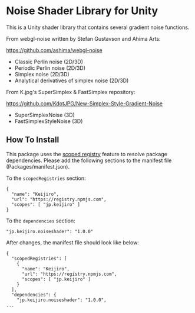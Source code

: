 Noise Shader Library for Unity
==============================

This is a Unity shader library that contains several gradient noise functions.

From webgl-noise written by Stefan Gustavson and Ahima Arts:

https://github.com/ashima/webgl-noise

- Classic Perlin noise (2D/3D)
- Periodic Perlin noise (2D/3D)
- Simplex noise (2D/3D)
- Analytical derivatives of simplex noise (2D/3D)

From K.jpg's SuperSimplex & FastSimplex repository:

https://github.com/KdotJPG/New-Simplex-Style-Gradient-Noise

- SuperSimplexNoise (3D)
- FastSimplexStyleNoise (3D)

How To Install
--------------

This package uses the [scoped registry] feature to resolve package dependencies.
Please add the following sections to the manifest file (Packages/manifest.json).

[scoped registry]: https://docs.unity3d.com/Manual/upm-scoped.html

To the `scopedRegistries` section:

```
{
  "name": "Keijiro",
  "url": "https://registry.npmjs.com",
  "scopes": [ "jp.keijiro" ]
}
```

To the `dependencies` section:

```
"jp.keijiro.noiseshader": "1.0.0"
```

After changes, the manifest file should look like below:

```
{
  "scopedRegistries": [
    {
      "name": "Keijiro",
      "url": "https://registry.npmjs.com",
      "scopes": [ "jp.keijiro" ]
    }
  ],
  "dependencies": {
    "jp.keijiro.noiseshader": "1.0.0",
...
```

